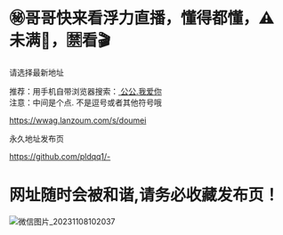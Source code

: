 # ㊙哥哥快来看浮力直播，懂得都懂，⚠未满🔞，🈲看🎬

请选择最新地址

推荐：用手机自带浏览器搜索：[ 公公.我爱你 ]( 公公.我爱你 )    
注意：中间是个点. 不是逗号或者其他符号哦

[ https://wwag.lanzoum.com/s/doumei ]( https://wwag.lanzoum.com/s/doumei )


永久地址发布页

[ https://github.com/pldqq1/- ]( https://github.com/pldqq1/- )

# 网址随时会被和谐,请务必收藏发布页！

![微信图片_20231108102037](https://github.com/pldqq1/-/assets/161739065/d25c5812-044a-45c0-9a46-f36f4eef6394)

